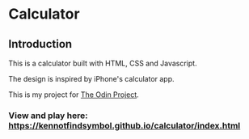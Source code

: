# Calculator

## Introduction

This is a calculator built with HTML, CSS and Javascript. 

The design is inspired by iPhone's calculator app.

This is my project for [The Odin Project](https://www.theodinproject.com/lessons/foundations-calculator).

### View and play here: <https://kennotfindsymbol.github.io/calculator/index.html>